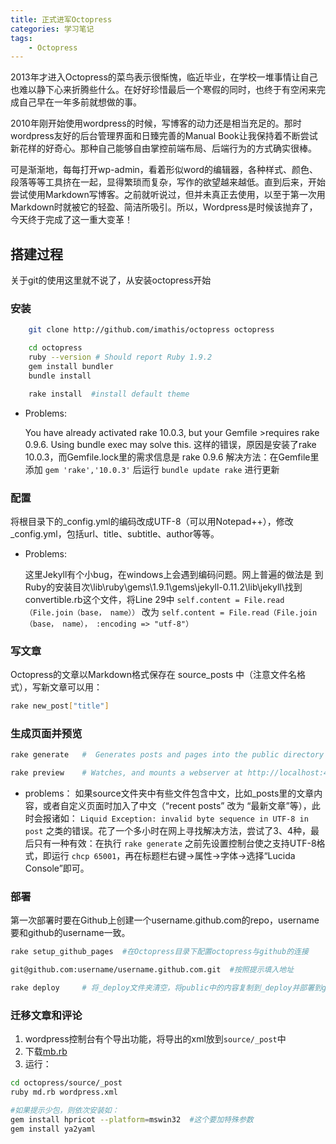 ```yaml
---
title: 正式进军Octopress
categories: 学习笔记
tags: 
	- Octopress
---
```


2013年才进入Octopress的菜鸟表示很惭愧，临近毕业，在学校一堆事情让自己也难以静下心来折腾些什么。在好好珍惜最后一个寒假的同时，也终于有空闲来完成自己早在一年多前就想做的事。

2010年刚开始使用wordpress的时候，写博客的动力还是相当充足的。那时wordpress友好的后台管理界面和日臻完善的Manual Book让我保持着不断尝试新花样的好奇心。那种自己能够自由掌控前端布局、后端行为的方式确实很棒。

可是渐渐地，每每打开wp-admin，看着形似word的编辑器，各种样式、颜色、段落等等工具挤在一起，显得繁琐而复杂，写作的欲望越来越低。直到后来，开始尝试使用Markdown写博客。之前就听说过，但并未真正去使用，以至于第一次用Markdown时就被它的轻盈、简洁所吸引。所以，Wordpress是时候该抛弃了，今天终于完成了这一重大变革！

<!--more-->

## 搭建过程

关于git的使用这里就不说了，从安装octopress开始

### 安装

``` sh Install octopress
	git clone http://github.com/imathis/octopress octopress

	cd octopress
	ruby --version # Should report Ruby 1.9.2
	gem install bundler
	bundle install 

    rake install  #install default theme
```


- Problems:	

 	You have already activated rake 10.0.3, but your Gemfile >requires rake 0.9.6. Using bundle exec may solve this.
 	这样的错误，原因是安装了rake 10.0.3，而Gemfile.lock里的需求信息是 rake 0.9.6
 	解决方法：在Gemfile里添加 ` gem 'rake','10.0.3' ` 后运行 `bundle update rake` 进行更新


### 配置

将根目录下的_config.yml的编码改成UTF-8（可以用Notepad++），修改_config.yml，包括url、title、subtitle、author等等。

- Problems:

	这里Jekyll有个小bug，在windows上会遇到编码问题。网上普遍的做法是
到Ruby的安装目次\lib\ruby\gems\1.9.1\gems\jekyll-0.11.2\lib\jekyll\找到convertible.rb这个文件，将Line 29中
`self.content = File.read（File.join（base， name））` 改为
`self.content = File.read（File.join（base， name）， :encoding => "utf-8"）`

### 写文章
Octopress的文章以Markdown格式保存在 source\_posts 中（注意文件名格式），写新文章可以用：

```sh
rake new_post["title"]
```

### 生成页面并预览

```sh	
rake generate	#  Generates posts and pages into the public directory

rake preview	# Watches, and mounts a webserver at http://localhost:4000
```

- problems：	
	如果source文件夹中有些文件包含中文，比如_posts里的文章内容，或者自定义页面时加入了中文（“recent posts” 改为 “最新文章”等），此时会报诸如： `Liquid Exception: invalid byte sequence in UTF-8 in post` 之类的错误。花了一个多小时在网上寻找解决方法，尝试了3、4种，最后只有一种有效：在执行 `rake generate` 之前先设置控制台使之支持UTF-8格式，即运行 `chcp 65001`，再在标题栏右键->属性->字体->选择“Lucida Console”即可。

### 部署
第一次部署时要在Github上创建一个username.github.com的repo，username要和github的username一致。

```sh
rake setup_github_pages  #在Octopress目录下配置octopress与github的连接

git@github.com:username/username.github.com.git  #按照提示填入地址

rake deploy		# 将_deploy文件夹清空，将public中的内容复制到_deploy并部署到github
```

### 迁移文章和评论

1. wordpress控制台有个导出功能，将导出的xml放到`source/_post`中
2. 下载[mb.rb](https://github.com/odinyu/odinyu.github.com/blob/source/md.rb)
3. 运行：

```sh 导出wordpress文章 http://hopes4.me/blog/migrate-from-wordpress-to-octopress/ 引用
cd octopress/source/_post
ruby md.rb wordpress.xml

#如果提示少包，则依次安装如：
gem install hpricot --platform=mswin32	#这个要加特殊参数
gem install ya2yaml
```

